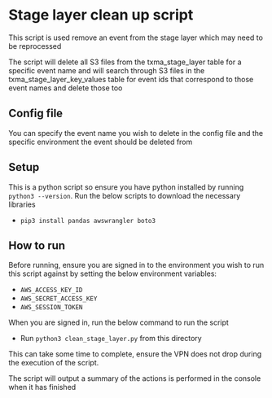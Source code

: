 # Stage layer clean up script

This script is used remove an event from the stage layer which may need to be reprocessed

The script will delete all S3 files from the txma_stage_layer table for a specific event name and will search through S3 files in the txma_stage_layer_key_values table for event ids that correspond to those event names and delete those too

## Config file

You can specify the event name you wish to delete in the config file and the specific environment the event should be deleted from

## Setup

This is a python script so ensure you have python installed by running `python3 --version`. Run the below scripts to download the necessary libraries 

- `pip3 install pandas awswrangler boto3`

## How to run

Before running, ensure you are signed in to the environment you wish to run this script against by setting the below environment variables: 

- `AWS_ACCESS_KEY_ID`
- `AWS_SECRET_ACCESS_KEY`
- `AWS_SESSION_TOKEN`

When you are signed in, run the below command to run the script

- Run `python3 clean_stage_layer.py` from this directory

This can take some time to complete, ensure the VPN does not drop during the execution of the script. 


The script will output a summary of the actions is performed in the console when it has finished
